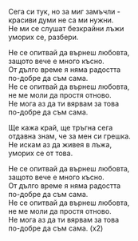 Сега си тук, но за миг замъчли - <br />
красиви думи не са ми нужни. <br />
Не ми се слушат безкрайни лъжи <br />
уморих се, разбери.

Не се опитвай да върнеш любовта, <br />
защото вече е много късно. <br />
От дълго време я няма радостта <br />
по-добре да съм сама. <br />
Не се опитвай да върнеш любовта, <br />
не ме моли да простя отново. <br />
Не мога аз да ти вярвам за това <br />
по-добре да съм сама.

Ще кажа край, ще тръгна сега <br />
отдавна знам, че за мен си грешка. <br />
Не искам аз да живея в лъжа, <br />
уморих се от това.

Не се опитвай да върнеш любовта, <br />
защото вече е много късно. <br />
От дълго време я няма радостта <br />
по-добре да съм сама. <br />
Не се опитвай да върнеш любовта, <br />
не ме моли да простя отново. <br />
Не мога аз да ти вярвам за това <br />
по-добре да съм сама. (х2)